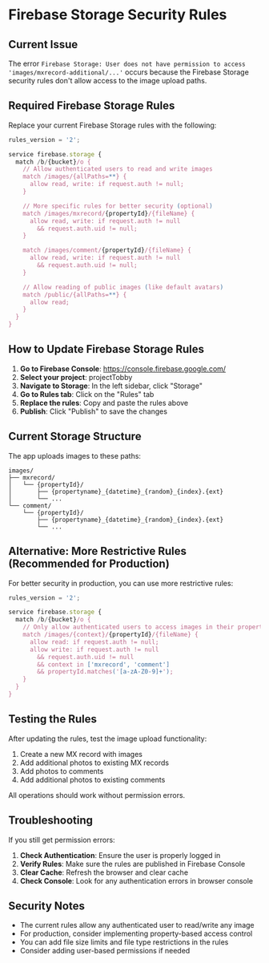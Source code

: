 # Firebase Storage Security Rules

## Current Issue

The error `Firebase Storage: User does not have permission to access 'images/mxrecord-additional/...'` occurs because the Firebase Storage security rules don't allow access to the image upload paths.

## Required Firebase Storage Rules

Replace your current Firebase Storage rules with the following:

```javascript
rules_version = '2';

service firebase.storage {
  match /b/{bucket}/o {
    // Allow authenticated users to read and write images
    match /images/{allPaths=**} {
      allow read, write: if request.auth != null;
    }

    // More specific rules for better security (optional)
    match /images/mxrecord/{propertyId}/{fileName} {
      allow read, write: if request.auth != null
        && request.auth.uid != null;
    }

    match /images/comment/{propertyId}/{fileName} {
      allow read, write: if request.auth != null
        && request.auth.uid != null;
    }

    // Allow reading of public images (like default avatars)
    match /public/{allPaths=**} {
      allow read;
    }
  }
}
```

## How to Update Firebase Storage Rules

1. **Go to Firebase Console**: https://console.firebase.google.com/
2. **Select your project**: projectTobby
3. **Navigate to Storage**: In the left sidebar, click "Storage"
4. **Go to Rules tab**: Click on the "Rules" tab
5. **Replace the rules**: Copy and paste the rules above
6. **Publish**: Click "Publish" to save the changes

## Current Storage Structure

The app uploads images to these paths:

```
images/
├── mxrecord/
│   └── {propertyId}/
│       ├── {propertyname}_{datetime}_{random}_{index}.{ext}
│       └── ...
└── comment/
    └── {propertyId}/
        ├── {propertyname}_{datetime}_{random}_{index}.{ext}
        └── ...
```

## Alternative: More Restrictive Rules (Recommended for Production)

For better security in production, you can use more restrictive rules:

```javascript
rules_version = '2';

service firebase.storage {
  match /b/{bucket}/o {
    // Only allow authenticated users to access images in their properties
    match /images/{context}/{propertyId}/{fileName} {
      allow read: if request.auth != null;
      allow write: if request.auth != null
        && request.auth.uid != null
        && context in ['mxrecord', 'comment']
        && propertyId.matches('[a-zA-Z0-9]+');
    }
  }
}
```

## Testing the Rules

After updating the rules, test the image upload functionality:

1. Create a new MX record with images
2. Add additional photos to existing MX records
3. Add photos to comments
4. Add additional photos to existing comments

All operations should work without permission errors.

## Troubleshooting

If you still get permission errors:

1. **Check Authentication**: Ensure the user is properly logged in
2. **Verify Rules**: Make sure the rules are published in Firebase Console
3. **Clear Cache**: Refresh the browser and clear cache
4. **Check Console**: Look for any authentication errors in browser console

## Security Notes

- The current rules allow any authenticated user to read/write any image
- For production, consider implementing property-based access control
- You can add file size limits and file type restrictions in the rules
- Consider adding user-based permissions if needed
